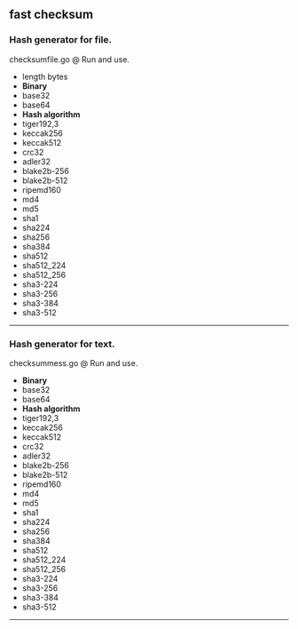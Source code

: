 **fast checksum**
------------------
### Hash generator for file. ###

checksumfile.go @ Run and use.

- length bytes
- **______Binary______**
- base32
- base64
- **______Hash algorithm______**
- tiger192,3
- keccak256
- keccak512
- crc32
- adler32
- blake2b-256
- blake2b-512
- ripemd160
- md4
- md5
- sha1
- sha224
- sha256
- sha384
- sha512
- sha512_224
- sha512_256
- sha3-224
- sha3-256
- sha3-384
- sha3-512
------------------

### Hash generator for text. ###

checksummess.go @ Run and use.

- **______Binary______**
- base32
- base64
- **______Hash algorithm______**
- tiger192,3
- keccak256
- keccak512
- crc32
- adler32
- blake2b-256
- blake2b-512
- ripemd160
- md4
- md5
- sha1
- sha224
- sha256
- sha384
- sha512
- sha512_224
- sha512_256
- sha3-224
- sha3-256
- sha3-384
- sha3-512
------------------
